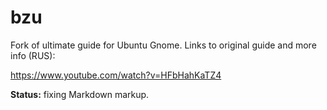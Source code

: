 # bzu
Fork of ultimate guide for Ubuntu Gnome. Links to original guide and more info (RUS):

https://www.youtube.com/watch?v=HFbHahKaTZ4

**Status:** fixing Markdown markup.
